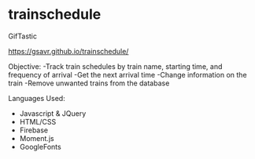 # trainschedule

GifTastic

https://gsavr.github.io/trainschedule/

Objective: 
-Track train schedules by train name, starting time, and frequency of arrival
-Get the next arrival time
-Change information on the train
-Remove unwanted trains from the database

Languages Used:
- Javascript & JQuery
- HTML/CSS 
- Firebase
- Moment.js
- GoogleFonts
